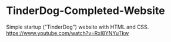 # TinderDog-Completed-Website
Simple startup ("TinderDog") website with HTML and CSS.
https://www.youtube.com/watch?v=RxI8YNYuTkw
